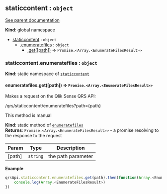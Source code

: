 <a name="staticcontent"></a>
## staticcontent : <code>object</code>
[See parent documentation](qrs.md)

**Kind**: global namespace  

* [staticcontent](#staticcontent) : <code>object</code>
  * [.enumeratefiles](#staticcontent.enumeratefiles) : <code>object</code>
    * [.get([path])](#staticcontent.enumeratefiles.get) ⇒ <code>Promise.&lt;Array.&lt;EnumerateFilesResult&gt;&gt;</code>

<a name="staticcontent.enumeratefiles"></a>
### staticcontent.enumeratefiles : <code>object</code>
**Kind**: static namespace of <code>[staticcontent](#staticcontent)</code>  
<a name="staticcontent.enumeratefiles.get"></a>
#### enumeratefiles.get([path]) ⇒ <code>Promise.&lt;Array.&lt;EnumerateFilesResult&gt;&gt;</code>
Makes a request on the Qlik Sense QRS API:

/qrs/staticcontent/enumeratefiles?path={path}

This method is manual

**Kind**: static method of <code>[enumeratefiles](#staticcontent.enumeratefiles)</code>  
**Returns**: <code>Promise.&lt;Array.&lt;EnumerateFilesResult&gt;&gt;</code> - a promise resolving to the response to the request  

| Param | Type | Description |
| --- | --- | --- |
| [path] | <code>string</code> | the path parameter |

**Example**  
```javascript
qrsApi.staticcontent.enumeratefiles.get(path).then(function(Array.<EnumerateFilesResult>) {
    console.log(Array.<EnumerateFilesResult>)
})
```
